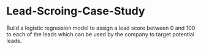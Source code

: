 # Lead-Scroing-Case-Study
Build a logistic regression model to assign a lead score between 0 and 100 to each of the  leads which can be used by the company to target potential leads.
